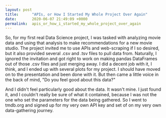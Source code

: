 ```yaml
---
layout: post
title:      "APIs, or How I Started My Whole Project Over Again"
date:       2020-06-07 21:49:09 +0000
permalink:  apis_or_how_i_started_my_whole_project_over_again
---
```



So, for my first real Data Science project, I was tasked with analyzing movie data and using that analysis to make recommendations for a new movie studio. The project invited me to use APIs and web-scraping if I so desired, but it also provided several .csv and .tsv files to pull data from. Naturally, I ignored the invitation and got right to work on making pandas DataFrames out of those .csv files and just merging away. I did a decent job with it, I think, and I ended up with several plots for my project. I should have moved on to the presentation and been done with it. But then came a little voice in the back of mind, "Do you feel good about this data?"

And I didn't feel particularly good about the data. It wasn't mine. I just found it, and I couldn't really be sure of what it contained, because I was not the one who set the parameters for the data being gathered. So I went to tmdb.org and signed up for my very own API key and set of on my very own data-gathering journey.


